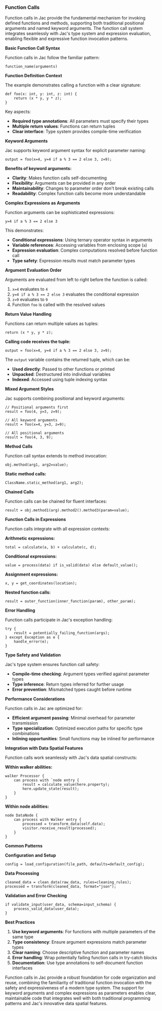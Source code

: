 ### Function Calls
Function calls in Jac provide the fundamental mechanism for invoking defined functions and methods, supporting both traditional positional arguments and named keyword arguments. The function call system integrates seamlessly with Jac's type system and expression evaluation, enabling flexible and expressive function invocation patterns.

**Basic Function Call Syntax**

Function calls in Jac follow the familiar pattern:
```jac
function_name(arguments)
```

**Function Definition Context**

The example demonstrates calling a function with a clear signature:
```jac
def foo(x: int, y: int, z: int) {
    return (x * y, y * z);
}
```

Key aspects:
- **Required type annotations**: All parameters must specify their types
- **Multiple return values**: Functions can return tuples
- **Clear interface**: Type system provides compile-time verification

**Keyword Arguments**

Jac supports keyword argument syntax for explicit parameter naming:
```jac
output = foo(x=4, y=4 if a % 3 == 2 else 3, z=9);
```

**Benefits of keyword arguments:**
- **Clarity**: Makes function calls self-documenting
- **Flexibility**: Arguments can be provided in any order
- **Maintainability**: Changes to parameter order don't break existing calls
- **Readability**: Complex function calls become more understandable

**Complex Expressions as Arguments**

Function arguments can be sophisticated expressions:
```jac
y=4 if a % 3 == 2 else 3
```

This demonstrates:
- **Conditional expressions**: Using ternary operator syntax in arguments
- **Variable references**: Accessing variables from enclosing scope (`a`)
- **Expression evaluation**: Complex computations resolved before function call
- **Type safety**: Expression results must match parameter types

**Argument Evaluation Order**

Arguments are evaluated from left to right before the function is called:
1. `x=4` evaluates to `4`
2. `y=4 if a % 3 == 2 else 3` evaluates the conditional expression
3. `z=9` evaluates to `9`
4. Function `foo` is called with the resolved values

**Return Value Handling**

Functions can return multiple values as tuples:
```jac
return (x * y, y * z);
```

**Calling code receives the tuple:**
```jac
output = foo(x=4, y=4 if a % 3 == 2 else 3, z=9);
```

The `output` variable contains the returned tuple, which can be:
- **Used directly**: Passed to other functions or printed
- **Unpacked**: Destructured into individual variables
- **Indexed**: Accessed using tuple indexing syntax

**Mixed Argument Styles**

Jac supports combining positional and keyword arguments:
```jac
// Positional arguments first
result = foo(4, y=3, z=9);

// All keyword arguments
result = foo(x=4, y=3, z=9);

// All positional arguments
result = foo(4, 3, 9);
```

**Method Calls**

Function call syntax extends to method invocation:
```jac
obj.method(arg1, arg2=value);
```

**Static method calls:**
```jac
ClassName.static_method(arg1, arg2);
```

**Chained Calls**

Function calls can be chained for fluent interfaces:
```jac
result = obj.method1(arg).method2().method3(param=value);
```

**Function Calls in Expressions**

Function calls integrate with all expression contexts:

**Arithmetic expressions:**
```jac
total = calculate(a, b) + calculate(c, d);
```

**Conditional expressions:**
```jac
value = process(data) if is_valid(data) else default_value();
```

**Assignment expressions:**
```jac
x, y = get_coordinates(location);
```

**Nested function calls:**
```jac
result = outer_function(inner_function(param), other_param);
```

**Error Handling**

Function calls participate in Jac's exception handling:
```jac
try {
    result = potentially_failing_function(args);
} except Exception as e {
    handle_error(e);
}
```

**Type Safety and Validation**

Jac's type system ensures function call safety:
- **Compile-time checking**: Argument types verified against parameter types
- **Type inference**: Return types inferred for further usage
- **Error prevention**: Mismatched types caught before runtime

**Performance Considerations**

Function calls in Jac are optimized for:
- **Efficient argument passing**: Minimal overhead for parameter transmission
- **Type specialization**: Optimized execution paths for specific type combinations
- **Inlining opportunities**: Small functions may be inlined for performance

**Integration with Data Spatial Features**

Function calls work seamlessly with Jac's data spatial constructs:

**Within walker abilities:**
```jac
walker Processor {
    can process with `node entry {
        result = calculate_value(here.property);
        here.update_state(result);
    }
}
```

**Within node abilities:**
```jac
node DataNode {
    can process with Walker entry {
        processed = transform_data(self.data);
        visitor.receive_result(processed);
    }
}
```

**Common Patterns**

**Configuration and Setup**
```jac
config = load_configuration(file_path, defaults=default_config);
```

**Data Processing**
```jac
cleaned_data = clean_data(raw_data, rules=cleaning_rules);
processed = transform(cleaned_data, format="json");
```

**Validation and Error Checking**
```jac
if validate_input(user_data, schema=input_schema) {
    process_valid_data(user_data);
}
```

**Best Practices**

1. **Use keyword arguments**: For functions with multiple parameters of the same type
2. **Type consistency**: Ensure argument expressions match parameter types
3. **Clear naming**: Choose descriptive function and parameter names
4. **Error handling**: Wrap potentially failing function calls in try-catch blocks
5. **Documentation**: Use type annotations to self-document function interfaces

Function calls in Jac provide a robust foundation for code organization and reuse, combining the familiarity of traditional function invocation with the safety and expressiveness of a modern type system. The support for keyword arguments and complex expressions as parameters enables clear, maintainable code that integrates well with both traditional programming patterns and Jac's innovative data spatial features.
